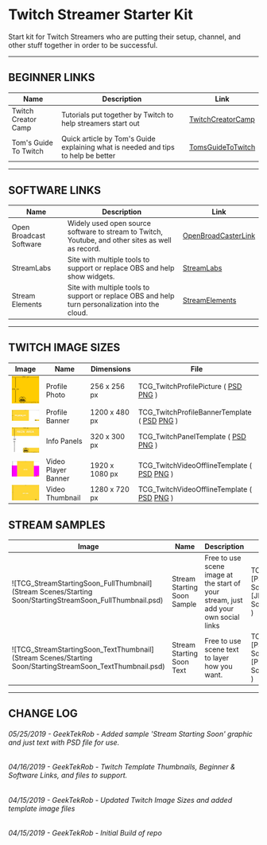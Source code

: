 # Twitch Streamer Starter Kit
Start kit for Twitch Streamers who are putting their setup, channel, and other stuff together in order to be successful.

---
## BEGINNER LINKS
Name | Description | Link
--- | --- | ---
Twitch Creator Camp | Tutorials put together by Twitch to help streamers start out | [TwitchCreatorCamp](https://www.twitch.tv/creatorcamp/en/)
Tom's Guide To Twitch | Quick article by Tom's Guide explaining what is needed and tips to help be better | [TomsGuideToTwitch](https://www.tomsguide.com/us/twitch-streaming-guide,review-3009.html)

---
## SOFTWARE LINKS
Name | Description | Link
--- | --- | ---
Open Broadcast Software | Widely used open source software to stream to Twitch, Youtube, and other sites as well as record. | [OpenBroadCasterLink](https://obsproject.com/)
StreamLabs | Site with multiple tools to support or replace OBS and help show widgets. | [StreamLabs](https://streamlabs.com/)
Stream Elements | Site with multiple tools to support or replace OBS and help turn personalization into the cloud. | [StreamElements](https://streamelements.com/)

---
## TWITCH IMAGE SIZES
Image | Name | Dimensions | File
--- | --- | --- | ---
![ProfilePictureThumbnail](Image_Templates/TCG_TwitchProfilePicture_Thumbnail.jpg) | Profile Photo | 256 x 256 px | TCG_TwitchProfilePicture ( [PSD](Image_Templates/TCG_TwitchProfilePicture.psd) [PNG](Image_Templates/TCG_TwitchProfilePicture.png) )
![ProfileBannerThumbnail](Image_Templates/TCG_TwitchProfileBannerTemplate_Thumbnail.jpg) | Profile Banner | 1200 x 480 px | TCG_TwitchProfileBannerTemplate ( [PSD](Image_Templates/TCG_TwitchProfileBannerTemplate.psd) [PNG](Image_Templates/TCG_TwitchProfileBannerTemplate.png) )
![TwitchPanelThumbnail](Image_Templates/TCG_TwitchPanelTemplate_Thumbnail.jpg) | Info Panels | 320 x 300 px | TCG_TwitchPanelTemplate ( [PSD](Image_Templates/TCG_TwitchPanelTemplate.psd) [PNG](Image_Templates/TCG_TwitchPanelTemplate.png) )
![VideoOfflineThumbnail](Image_Templates/TCG_TwitchVideoOfflineTemplate_Thumbnail.jpg) | Video Player Banner | 1920 x 1080 px | TCG_TwitchVideoOfflineTemplate ( [PSD](Image_Templates/TCG_TwitchVideoOfflineTemplate.psd) [PNG](Image_Templates/TCG_TwitchVideoOfflineTemplate.png) ) 
![VideoCoverThumbnail](Image_Templates/TCG_TwitchVideoCoverTemplate_Thumbnail.jpg) | Video Thumbnail | 1280 x 720 px | TCG_TwitchVideoOfflineTemplate ( [PSD](Image_Templates/TCG_TwitchVideoCoverTemplate.psd) [PNG](Image_Templates/TCG_TwitchVideoCoverTemplate.png) ) 

## STREAM SAMPLES
Image | Name | Description | File
--- | --- | --- | ---
![TCG_StreamStartingSoon_FullThumbnail](Stream Scenes/Starting Soon/StartingStreamSoon_FullThumbnail.psd) | Stream Starting Soon Sample | Free to use scene image at the start of your stream, just add your own social links | TCG_StreamStartingSoon_Full ( [PSD](Stream Scenes/Starting Soon/StartingStreamSoon_Full.psd) [JPG](Stream Scenes/Starting Soon/StartingStreamSoon_Full.jpg) )
![TCG_StreamStartingSoon_TextThumbnail](Stream Scenes/Starting Soon/StartingStreamSoon_TextThumbnail.psd) | Stream Starting Soon Text | Free to use scene text to layer how you want. | TCG_StreamStartingSoon_Text ( [PSD](Stream Scenes/Starting Soon/StartingStreamSoon_Text.psd) [PNG](Stream Scenes/Starting Soon/StartingStreamSoon_Text.png) )

---
## CHANGE LOG
###### 05/25/2019 - GeekTekRob - Added sample 'Stream Starting Soon' graphic and just text with PSD file for use.
###### 04/16/2019 - GeekTekRob - Twitch Template Thumbnails, Beginner & Software Links, and files to support.
###### 04/15/2019 - GeekTekRob - Updated Twitch Image Sizes and added template image files
###### 04/15/2019 - GeekTekRob - Initial Build of repo


